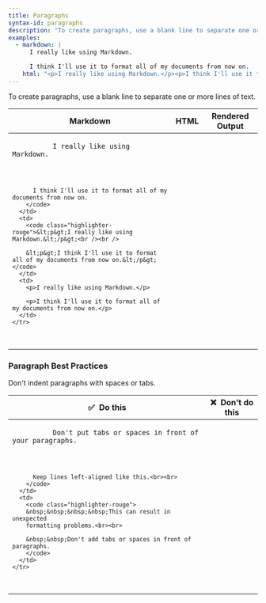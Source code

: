 ```yaml
---
title: Paragraphs
syntax-id: paragraphs
description: "To create paragraphs, use a blank line to separate one or more lines of text. You should not indent paragraphs with spaces or tabs."
examples:
  - markdown: |
      I really like using Markdown.

      I think I'll use it to format all of my documents from now on.
    html: "<p>I really like using Markdown.</p><p>I think I'll use it to format all of my documents from now on.</p>"
---
```


To create paragraphs, use a blank line to separate one or more lines of text.

<table class="table table-bordered">
  <thead class="thead-light">
    <tr>
      <th>Markdown</th>
      <th>HTML</th>
      <th>Rendered Output</th>
    </tr>
  </thead>
  <tbody>
    <tr>
      <td>
        <code class="highlighter-rouge">
          I really like using Markdown.<br /><br />

          I think I'll use it to format all of my documents from now on.
        </code>
      </td>
      <td>
        <code class="highlighter-rouge">&lt;p&gt;I really like using Markdown.&lt;/p&gt;<br /><br />

        &lt;p&gt;I think I'll use it to format all of my documents from now on.&lt;/p&gt;</code>
      </td>
      <td>
        <p>I really like using Markdown.</p>

        <p>I think I'll use it to format all of my documents from now on.</p>
      </td>
    </tr>
  </tbody>
</table>

### Paragraph Best Practices

Don't indent paragraphs with spaces or tabs.

<table class="table table-bordered">
  <thead class="thead-light">
    <tr>
      <th>✅&nbsp; Do this</th>
      <th>❌&nbsp; Don't do this</th>
    </tr>
  </thead>
  <tbody>
    <tr>
      <td>
        <code class="highlighter-rouge">
          Don't put tabs or spaces in front of your paragraphs.<br><br>

          Keep lines left-aligned like this.<br><br>
        </code>
      </td>
      <td>
        <code class="highlighter-rouge">
        &nbsp;&nbsp;&nbsp;&nbsp;This can result in unexpected
        formatting problems.<br><br>

        &nbsp;&nbsp;Don't add tabs or spaces in front of paragraphs.
        </code>
      </td>
    </tr>
  </tbody>
</table>
